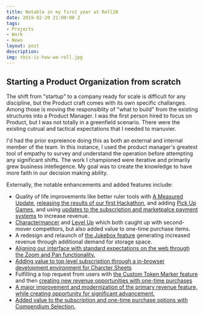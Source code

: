 ```yaml
---
title: Notable in my first year at Roll20
date: 2019-02-20 21:00:00 Z
tags:
- Projects
- Work
- News
layout: post
description: 
img: this-is-how-we-roll.jpg
---
```


## Starting a Product Organization from scratch

The shift from "startup" to a company ready for scale is difficult for any discipline, but the Product craft comes with its own specific challanges. Among those is moving the responsiblity of "what to build" from the existing structures into a Product Manager. I was the first person hired to focus on Product, but I was not totally in a greenfield scenario. There were the existing cutrual and tactical expectations that I needed to manuvier.

I'd had the prior expreience doing this as both an external and internal member of the team. In this instance, I used the product manager's greatest tool of empathy to survey and understand the operation before attempting any significant shifts. The work I championed were iterative and primarily grew business intellegence. My goal was to create the knowledge to have more faith in our decision making ability.

Externally, the notable enhancements and added features include:

<ul>
    <li>Quality of life improvements like better ruler tools with <a href="https://blog.roll20.net/post/176992936800/a-measured-update-live">A Measured Update</a>, <a href="https://blog.roll20.net/post/178925695335/roll20-hacktoberfest-2018">releasing the results of our first Hackathon</a>, and adding <a href="https://blog.roll20.net/post/179831751355/pick-up-games-on-roll20-find-a-group-fast">Pick Up Games</a>, and using <a href="https://blog.roll20.net/post/188837648655/payment-system-update">updates to the subscription and marketpalce payment systems</a> to increase revenue.</li>
    <li><a href="https://blog.roll20.net/post/174605836435/meet-the-charactermancer-roll20s-new">Charactermancer</a> and <a href="https://blog.roll20.net/post/181846550085/charactermancer-levels-up-go-beyond-level-1">Level Up</a> which both caught up with second-mover competitors, but also added value to one-time purchase items.
    <li>A redesign and relaunch of <a href="https://web.archive.org/web/20210320053357/https://blog.roll20.net/posts/shiny-new-bring-your-own-beat-features-are-here/">the Jukebox feature</a> generating increased revenue through additional demand for storage space.</li>
    <li><a href="https://blog.roll20.net/post/188837771010/zoom-zoom-zoom">Aligning our interface with standard expectations on the web through the Zoom and Pan functionality.</a></li>
    <li><a href="https://blog.roll20.net/posts/new-pro-feature-custom-sheet-sandbox/">Adding value to top level subscription through a in-browser development environment for Charcter Sheets</a></li>
    <li>Fulfilling a top request from users with <a href="http://web.archive.org/web/20210320042843/https://blog.roll20.net/posts/custom-token-markers-here-we-come/">the Custom Token Marker feature</a> and then <a href="http://web.archive.org/web/20210320043222/https://blog.roll20.net/posts/custom-token-marker-sets-now-available-for/">creating new revenue opportunities with one-time purchases</a></li>
    <li><a href="https://blog.roll20.net/posts/retiring-legacy-dynamic-lighting-what-you-need-to-know/">A major improvement and modernization of the primary revenue feature, while creating opportunity for significant advancement.</a></li>
    <li><a href="https://blog.roll20.net/posts/compendium-selection-now-on-roll20/">Added value to the subscription and one-time purchase options with Compendium Selection.</a></li>
</ul>